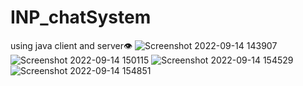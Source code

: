 # INP_chatSystem
using java client and server👁️
![Screenshot 2022-09-14 143907](https://user-images.githubusercontent.com/92322715/190601329-8cca3300-5d7e-4e3e-aa76-7016b6a6d07a.png)
![Screenshot 2022-09-14 150115](https://user-images.githubusercontent.com/92322715/190601339-6d6f623a-b9ed-4555-875a-77ef1b24b28a.png)
![Screenshot 2022-09-14 154529](https://user-images.githubusercontent.com/92322715/190601348-74893fd9-d0bf-4370-9327-4ce0932cc7e9.png)
![Screenshot 2022-09-14 154851](https://user-images.githubusercontent.com/92322715/190601355-ff97a9a6-69d9-4edd-a8c7-ae41208dcb0c.png)
